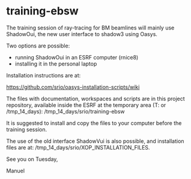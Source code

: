 # training-ebsw

The training session of ray-tracing for BM beamlines will mainly use ShadowOui, the new user interface to shadow3 using Oasys.

Two options are possible: 

- running ShadowOui in an ESRF computer (rnice8)
- installing it in the personal laptop

Installation instructions are at:

https://github.com/srio/oasys-installation-scripts/wiki

The files with documentation, workspaces and scripts are in this project repository, available inside the ESRF at the temporary area (T: or /tmp_14_days):
/tmp_14_days/srio/training-ebsw

It is suggested to install and copy the files to your computer before the training session. 

The use of the old interface ShadowVui is also possible, and installation files are at: /tmp_14_days/srio/XOP_INSTALLATION_FILES.

See you on Tuesday,

Manuel

